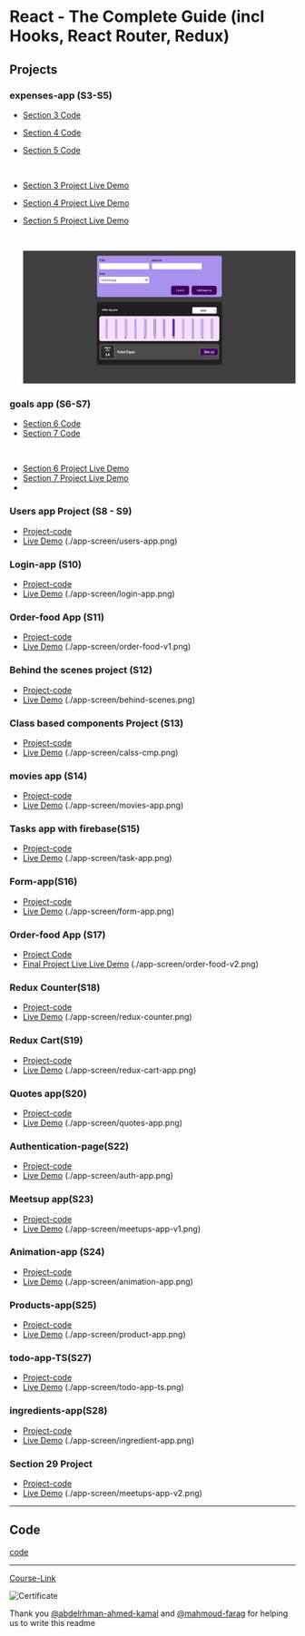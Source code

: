 # React - The Complete Guide (incl Hooks, React Router, Redux)

## Projects

### expenses-app (S3-S5)

- [Section 3 Code](./Projects/Expenses-app/S03-project)
- [Section 4 Code](./Projects/Expenses-app/S04-project/)
- [Section 5 Code](./Projects/Expenses-app/S05-project/)

  <br/>

- [Section 3 Project Live Demo](https://expenses-app-v1.netlify.app/)
- [Section 4 Project Live Demo](https://expenses-app-v2.netlify.app/)
- [Section 5 Project Live Demo](https://expenses-app-v3.netlify.app/)

  <br/>

  ![alt text](./app-screen/expenses-app.png)

### goals app (S6-S7)

- [Section 6 Code](./Projects/goals-app/S06-project/)
- [Section 7 Code](./Projects/goals-app/S07-project/)

<br/>

- [Section 6 Project Live Demo](https://goals-app-v1.netlify.app)
- [Section 7 Project Live Demo](https://goals-app-v2.netlify.app)
- [](./app-screen/goals-app.png)

### Users app Project (S8 - S9)

- [Project-code](./Projects/section-8-9-project)
- [Live Demo](https://users-app5.netlify.app/)
  (./app-screen/users-app.png)

### Login-app (S10)

- [Project-code](./Projects/Login-app-s10/)
- [Live Demo](https://login-app-5.netlify.app/)
  (./app-screen/login-app.png)

### Order-food App (S11)

- [Project-code](./Projects/order-food-app/S11-project/)
- [Live Demo](https://order-app-v1.netlify.app/)
  (./app-screen/order-food-v1.png)

### Behind the scenes project (S12)

- [Project-code](./Projects/S12-project)
- [Live Demo](https://behind-the-scenes.netlify.app/)
  (./app-screen/behind-scenes.png)

### Class based components Project (S13)

- [Project-code](./Projects/S13-project)
- [Live Demo](https://class-component.netlify.app/)
  (./app-screen/calss-cmp.png)

### movies app (S14)

- [Project-code](./Projects/movies-app)
- [Live Demo](https://movies-app-5.netlify.app/)
  (./app-screen/movies-app.png)

### Tasks app with firebase(S15)

- [Project-code](./Projects/task-app-firbase/)
- [Live Demo](https://task-app-5.netlify.app/)
  (./app-screen/task-app.png)

### Form-app(S16)

- [Project-code](./Projects/form-app)
- [Live Demo](https://form-app-5.netlify.app/)
  (./app-screen/form-app.png)

### Order-food App (S17)

- [Project Code](./Projects/order-food-app/S17-project/)
- [Final Project Live Live Demo](https://order-app-v2.netlify.app/)
  (./app-screen/order-food-v2.png)

### Redux Counter(S18)

- [Project-code](./Projects/redux-counter)
- [Live Demo](https://redux-counter-5.netlify.app/)
  (./app-screen/redux-counter.png)

### Redux Cart(S19)

- [Project-code](./Projects/redux-cart)
- [Live Demo](https://redux-cart-5.netlify.app/)
  (./app-screen/redux-cart-app.png)

### Quotes app(S20)

- [Project-code](./Projects/quotes-app)
- [Live Demo](https://quotes-app-5.netlify.app/quotes)
  (./app-screen/quotes-app.png)

### Authentication-page(S22)

- [Project-code](./Projects/Authentication-page)
- [Live Demo](https://authentication-page-5.netlify.app/)
  (./app-screen/auth-app.png)

### Meetsup app(S23)

- [Project-code](./Projects/meetsup-app)
- [Live Demo](https://nextjs-c793fgd1l-youssef548.vercel.app/)
  (./app-screen/meetups-app-v1.png)

### Animation-app (S24)

- [Project-code](./Projects/animation-app)
- [Live Demo](https://animation-app-5.netlify.app/)
  (./app-screen/animation-app.png)

### Products-app(S25)

- [Project-code](./Projects/Products-app)
- [Live Demo](https://products-app-5.netlify.app/)
  (./app-screen/product-app.png)

### todo-app-TS(S27)

- [Project-code](./Projects/todo-app-TS)
- [Live Demo](https://todo-ts-app-5.netlify.app/)
  (./app-screen/todo-app-ts.png)

### ingredients-app(S28)

- [Project-code](./Projects/ingredients-app/)
- [Live Demo](https://ingredient-app-5.netlify.app/)
  (./app-screen/ingredient-app.png)

### Section 29 Project

- [Project-code](./Projects/Section-29/)
- [Live Demo](https://meetups-v2.netlify.app/)
  (./app-screen/meetups-app-v2.png)

---

## Code

[code](Code)

---

[Course-Link](https://www.udemy.com/course/react-the-complete-guide-incl-redux/)<br>

![Certificate](https://udemy-certificate.s3.amazonaws.com/image/UC-b623415c-a811-404a-be01-fffb614f1bf9.jpg?v=1660585350000)
<br>

Thank you [@abdelrhman-ahmed-kamal](https://github.com/Abdelrhman-ahmed-kamal) and [@mahmoud-farag](https://github.com/mahmoud-farag) for helping us to write this readme
